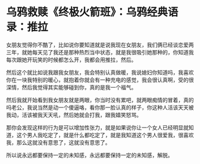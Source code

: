 # 乌鸦救赎《终极火箭班》：乌鸦经典语录：推拉

女朋友觉得你不酷了，比如说你要知道就是说我现在女朋友，我们俩已经谈恋爱两三年，就她每天见了我还是那种热烈当中状态，就是我很吸引她那种的，你知道我每次跟她开玩笑的时候都怎么开，我都会用推拉，然后。

然后这个就比如说我跟我女朋友，我会特别认真做暖，我说媳妇你知道吗，我喜欢你在一块我特别的暖心，就抱着你就会有一种充电的感觉，我会很认真啊，受的很深情，然后我觉得其实能够碰到你，真的是我一个福气。

然后我就开始看到我女朋友就是两眼，你当时没有累吧，就两眼痴情的冒着，真的吗老公，我说当然是动一个傻逼咯，看你那一脸认真的样子，你这种人活该天天被我动，活该被我天天吼，然后她就会打我，跟我嬉笑怒骂。

那你会发现这样的行为是可以增加性张力，就是如果说你让一个女人已经明显就知道，这个男人我吃定了，就是什么都吃定了，就是我知道这个男人很爱我，很喜欢我，那么这就没有意思了，这就没有意思了。

所以说永远都要保持一定的未知感，永远都要保持一定的未知感，解脱。